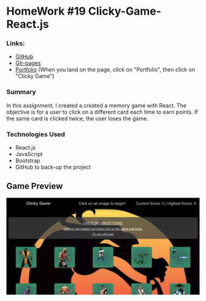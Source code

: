 # HomeWork #19 Clicky-Game-React.js

### Links:
* [GitHub](https://github.com/elioye27/Clicky-Game-React.js.git)
* [Gh-pages](https://elioye27.github.io/Clicky-Game-React.js/)
* [Portfolio](https://portfolio-11cf0.firebaseapp.com/contact.html) (When you land on the page, click on "Portfolio", then click on "Clicky Game")

### Summary

In this assignment, I created a created a memory game with React. The objective is for a user to click on a different card each time to earn points. If the same card is clicked twice, the user loses the game.

### Technologies Used

- React.js
- JavaScript
- Bootstrap
- GitHub to back-up the project

## Game Preview

![Alt Text](game-img1.png)
